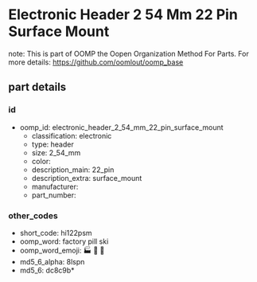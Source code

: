 # Electronic Header 2 54 Mm 22 Pin Surface Mount  

note: This is part of OOMP the Oopen Organization Method For Parts. For more details: https://github.com/oomlout/oomp_base

##  part details





### id
* oomp_id: electronic_header_2_54_mm_22_pin_surface_mount
  * classification: electronic
  * type: header
  * size: 2_54_mm
  * color: 
  * description_main: 22_pin
  * description_extra: surface_mount
  * manufacturer: 
  * part_number: 

### other_codes
* short_code: hi122psm
* oomp_word: factory pill ski
* oomp_word_emoji: :factory: :pill: :ski:
* md5_6_alpha: 8lspn
* md5_6: dc8c9b* 